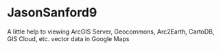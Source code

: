 # JasonSanford9
A little help to viewing ArcGIS Server, Geocommons, Arc2Earth, CartoDB, GIS Cloud, etc. vector data in Google Maps
